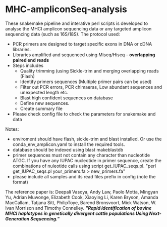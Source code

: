 # MHC-ampliconSeq-analysis


These snakemake pipeline and interative perl scripts is developed to analyse the MHCI amplicon sequencing data or any targeted amplicon sequencing data (such as 16S/18S). 
The protocol used:
* PCR primers are designed to target specific exons in DNA or cDNA libraries. 
* Libraries amplified and sequenced using Miseq/Hiseq - <b>overlapping paired end reads</b>
* Steps includes
	* Quality trimming (using Sickle-trim and merging overlapping reads (Flash)
	* Identify primers sequences (Multiple primer pairs can be used)
	* Filter out PCR errors, PCR chimaeras, Low abundant sequences and unexpected length etc. 
	* Blast high confident sequences on database
	* Define new sequences. 
  * Create summary file
* Please check config file to check the parameters for snakemake and data

Notes:
 * enviroment should have flash, sickle-trim and blast installed. Or use the conda_env_amplicon.yaml to install the required tools.
 * database should be indexed using blast makeblastdb
 * primer sequences must not contain any character than nucleotide ATGC. If you have any IUPAC nucleotide in primer sequence, create the combinations of nuleotide calls using script get_IUPAC_seqs.pl. "perl get_IUPAC_seqs.pl your_primers.fa > new_primers.fa" 
 * please include all samples and its read files prefix in config (note the format)

The reference paper is: Deepali Vasoya, Andy Law, Paolo Motta, Mingyan Yu, Adrian Muwonge, Elizabeth Cook, Xiaoying Li, Karen Bryson, Amanda MacCallam, Tatjana Sitt, PhilipToye, Barend Bronsvoort, Mick Watson, W. Ivan Morrison and Timothy Connelley. **_"Rapid identification of bovine MHCI haplotypes in genetically divergent cattle populations Using Next-Generation Sequencing."_**

